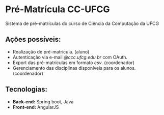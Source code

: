 # Pré-Matrícula CC-UFCG
Sistema de pré-matrículas do curso de Ciência da Computação da UFCG

## Ações possíveis:
* Realização de pré-matrícula. (aluno)
* Autenticação via e-mail *@ccc.ufcg.edu.br* com OAuth.
* Export das pré-matrículas em formato *csv*. (coordenador)
* Gerenciamento das disciplinas disponíveis para os alunos. (coordenador)

## Tecnologias:
* **Back-end:** Spring boot, Java
* **Front-end:** AngularJS
